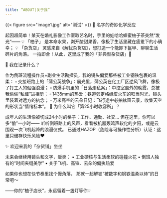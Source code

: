 ```yaml
---
title: “ABOUT|关于我”
---
```

{{< figure src="image1.jpg" alt="测试" >}}
🌿 名字的奇妙化学反应

起因超简单！某天在婚礼影像工作室取艺名时，手里的娃哈哈蜂蜜柚子茶突然“发光”——
💡 「柚子」 是本命水果，剥开酸甜果香，像极了生活里藏在疲惫下的小确幸；
💡 「杂货店」 灵感来自《解忧杂货店》，想打造一个能卸下盔甲、聊聊生活碎片的角落。
一拍即合！从此，这里成了我的「非典型杂货店」🌙

🎥 我在记录什么？

作为倒班流程操作员+副业生活勘探员，我的镜头偏爱那些被工业钢铁包裹的温柔：
▫️ 交接班路上的「蒲公英战争」：晨光里，蒲公英在化工厂区逆风飞舞，像极了打工人的倔强浪漫；
▫️ 防爆手机里的「日落走私案」：中控室窗外的晚霞，总被我偷偷“私藏”进相册；
▫️ 1435mm的热爱：铁道旁定格绿皮火车的哐当时光，镜头里装着对远方的执念；
▫️ 万米高空的云朵日记：飞行途中必拍舷窗云景，收集天空的形状当“情绪标本”。
📍 为什么叫它「第25小时收容所」？


成年人的生活像被切成24小时的格子：工作、通勤、社交…
但在这里，你可以多“偷”一小时——
听听倒班路上的风声，看看被机器轰鸣声软化的夕阳，或是云围观一次飞机起降的浪漫仪式。
已通过HAZOP（危险与可操作性分析）认证：这里只储存快乐风险❤️


✨ 欢迎来我的「杂货铺」坐坐

未来会继续用镜头和文字，贩卖：
▪️ 工业硬核与生活柔软的碰撞火花
▪️ 倒班人独有的“时间夹缝美学”
▪️ 关于飞机、高铁、云朵的偏执热爱

如果你也想在快节奏里找个慢角落，
那就一起解锁“被数字和钢铁温柔以待”的日常吧～

——你的“柚子店长”，永远留着一盏灯等你💡